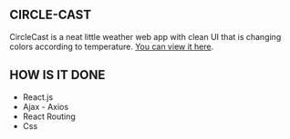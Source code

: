 ## CIRCLE-CAST

CircleCast is a neat little weather web app with clean UI that is changing colors according to temperature.
[You can view it here](https://www.circle-cast.net/).

## HOW IS IT DONE

- React.js
- Ajax - Axios
- React Routing
- Css
